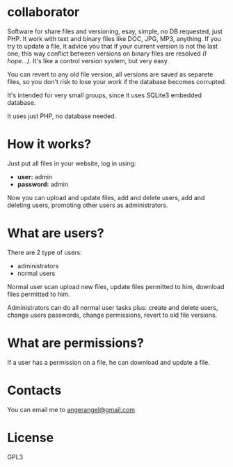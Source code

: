 collaborator
============

Software for share files and versioning, esay, simple, no DB requested, just PHP. It work with text and binary files like DOC, JPG, MP3, anything. If you try to update a file, it advice you that if your current version is not the last one; this way conflict between versions on binary files are resolved _(I hope...)_. 
It's like a control version system, but very easy.

You can revert to any old file version, all versions are saved as separete files, so you don't risk to lose your work if the database becomes corrupted.

It's intended for very small groups, since it uses SQLite3 embedded database.

It uses just PHP, no database needed.

# How it works?

Just put all files in your website, log in using:

 * **user:** admin
 * **password:** admin
  
Now you can upload and update files, add and delete users, add and deleting users, promoting other users as administrators.

# What are users?

There are 2 type of users:

 * administrators
 * normal users

Normal user scan upload new files, update files permitted to him, download files permitted to him.

Administrators can do all normal user tasks plus: create and delete users, change users passwords, change permissions, revert to old file versions.

# What are permissions?

If a user has a permission on a file, he can download and update a file.

# Contacts

You can email me to angerangel@gmail.com 

# License

GPL3